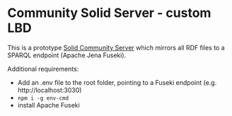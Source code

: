 # Community Solid Server - custom LBD
This is a prototype [Solid Community Server](https://github.com/CommunitySolidServer) which mirrors all RDF files to a SPARQL endpoint (Apache Jena Fuseki). 

Additional requirements: 

- Add an .env file to the root folder, pointing to a Fuseki endpoint (e.g. http://localhost:3030)
- `npm i -g env-cmd`
- install Apache Fuseki 